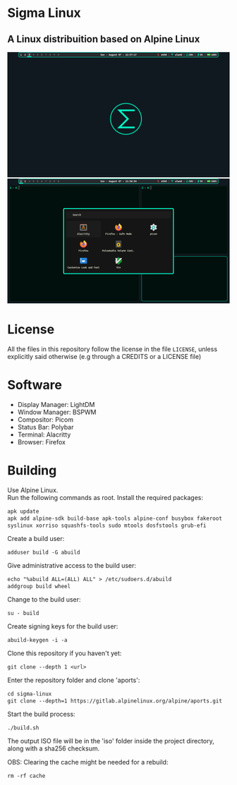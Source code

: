 # Sigma Linux
## A Linux distribuition based on Alpine Linux

![screenshot-desktop](screenshots/screenshot-desktop.png)
![screenshot-apps](screenshots/screenshot-apps.png)

# License
All the files in this repository follow the license in the file `LICENSE`, unless explicitly said otherwise (e.g through a CREDITS or a LICENSE file)

# Software
- Display Manager: LightDM
- Window Manager: BSPWM
- Compositor: Picom
- Status Bar: Polybar
- Terminal: Alacritty
- Browser: Firefox

# Building
Use Alpine Linux.  
Run the following commands as root.
Install the required packages:
```
apk update
apk add alpine-sdk build-base apk-tools alpine-conf busybox fakeroot syslinux xorriso squashfs-tools sudo mtools dosfstools grub-efi
```

Create a build user:
```
adduser build -G abuild
```

Give administrative access to the build user:
```
echo "%abuild ALL=(ALL) ALL" > /etc/sudoers.d/abuild
addgroup build wheel
```

Change to the build user:
```
su - build
```

Create signing keys for the build user:
```
abuild-keygen -i -a
```

Clone this repository if you haven't yet:
```
git clone --depth 1 <url>
```

Enter the repository folder and clone 'aports':
```
cd sigma-linux
git clone --depth=1 https://gitlab.alpinelinux.org/alpine/aports.git
```

Start the build process:
```
./build.sh
```

The output ISO file will be in the 'iso' folder inside the project directory, along with a sha256 checksum.

OBS: Clearing the cache might be needed for a rebuild:
```
rm -rf cache
```
